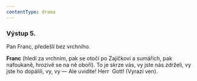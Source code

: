 ```yaml
---
contentType: drama
---
```


<section>

### Výstup 5.

Pan Franc, předešlí bez vrchního.

**Franc** (hledí za vrchním, pak se otočí po Zajíčkovi a sumářích, pak nafoukaně, hrozivě se na ně oboří). To je skrze vás, vy jste nás zdrželi, vy jste ho dopálili, vy, vy — Ale uvidíte! Herr  Gott! (Vyrazí ven).

</section>
